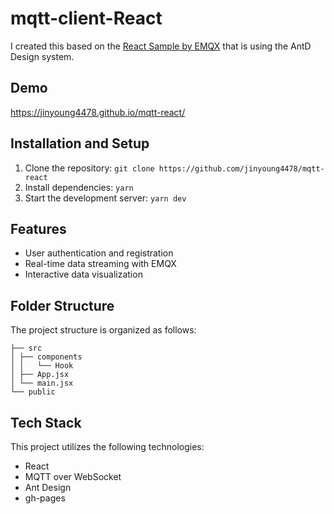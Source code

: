# mqtt-client-React

I created this based on the [React Sample by EMQX](https://github.com/emqx/MQTT-Client-Examples) that is using the AntD Design system.

## Demo

https://jinyoung4478.github.io/mqtt-react/

## Installation and Setup

1. Clone the repository: `git clone https://github.com/jinyoung4478/mqtt-react`
2. Install dependencies: `yarn`
3. Start the development server: `yarn dev`

## Features

-  User authentication and registration
-  Real-time data streaming with EMQX
-  Interactive data visualization

## Folder Structure

The project structure is organized as follows:

```
├── src
│ ├── components
│ │   └── Hook
│ ├── App.jsx
│ └── main.jsx
└── public
```

## Tech Stack

This project utilizes the following technologies:

-  React
-  MQTT over WebSocket
-  Ant Design
-  gh-pages
